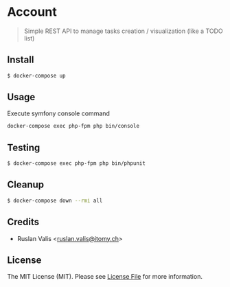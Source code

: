 # Account
> Simple REST API to manage tasks creation / visualization (like a TODO list)

## Install

``` bash
$ docker-compose up
```

## Usage

Execute symfony console command 
``` bash
docker-compose exec php-fpm php bin/console
```

## Testing

``` bash
$ docker-compose exec php-fpm php bin/phpunit
```

## Cleanup

``` bash
$ docker-compose down --rmi all
```

## Credits

- Ruslan Valis \<ruslan.valis@itomy.ch\>

## License

The MIT License (MIT). Please see [License File](LICENSE.md) for more
information.
